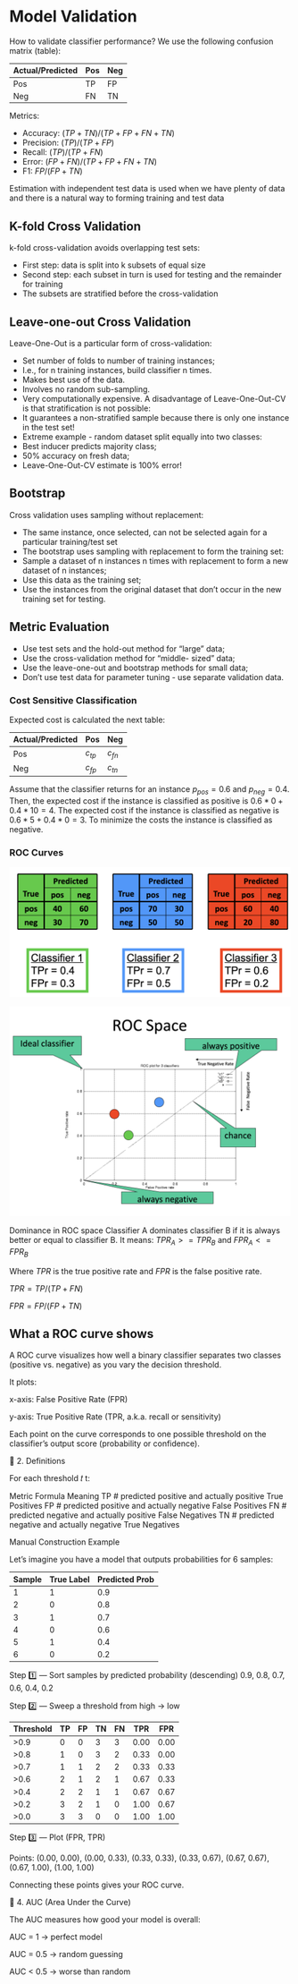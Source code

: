 # Model Validation

How to validate classifier performance? We use the following confusion matrix (table):

| Actual/Predicted | Pos | Neg |
| --- | --- | --- |
| Pos | TP | FP |
| Neg | FN | TN |

Metrics:
- Accuracy: $(TP+TN)/(TP+FP+FN+TN)$
- Precision: $(TP)/(TP+FP)$
- Recall: $(TP)/(TP+FN)$
- Error: $(FP+FN)/(TP+FP+FN+TN)$
- F1: $FP/(FP+TN)$

Estimation with independent test data is used when
we have plenty of data and there is a natural way to
forming training and test data

## K-fold Cross Validation
k-fold cross-validation avoids overlapping test
sets:

- First step: data is split into k subsets of equal size
- Second step: each subset in turn is used for testing
and the remainder for training
- The subsets are stratified
before the cross-validation

## Leave-one-out Cross Validation
Leave-One-Out is a particular form of
cross-validation:
- Set number of folds to number of training
instances;
- I.e., for n training instances, build classifier n
times.
- Makes best use of the data.
- Involves no random sub-sampling.
- Very computationally expensive.
A disadvantage of Leave-One-Out-CV is
that stratification is not possible:
- It guarantees a non-stratified sample
because there is only one instance in the test
set!
- Extreme example - random dataset split
equally into two classes:
- Best inducer predicts majority class;
- 50% accuracy on fresh data;
- Leave-One-Out-CV estimate is 100% error!

## Bootstrap
Cross validation uses sampling without
replacement:
- The same instance, once selected, can not be
selected again for a particular training/test set
- The bootstrap uses sampling with replacement
to form the training set:
- Sample a dataset of n instances n times with
replacement to form a new dataset of n instances;
- Use this data as the training set;
- Use the instances from the original dataset that
don’t occur in the new training set for testing.



## Metric Evaluation

- Use test sets and the hold-out method for
“large” data;
- Use the cross-validation method for “middle-
sized” data;
- Use the leave-one-out and bootstrap
methods for small data;
- Don’t use test data for parameter tuning -
use separate validation data.

### Cost Sensitive Classification

Expected cost is calculated the next table:

| Actual/Predicted | Pos | Neg |
| --- | --- | --- |
| Pos | $c_{tp}$ | $c_{fn}$ |
| Neg | $c_{fp}$ | $c_{tn}$ |

Assume that the classifier returns for an instance $p_{pos} = 0.6$ and $p_{neg} = 0.4$. Then, the expected cost if the instance is classified as positive is $0.6 * 0 + 0.4 * 10 = 4$. The expected cost if the instance is classified as negative is $0.6 * 5 + 0.4 * 0 = 3$. To minimize the costs the instance is classified as negative.

### ROC Curves

![ROC Curve](images/image10.png)

![ROC Curve](images/image11.png)

Dominance in ROC space
Classifier A dominates classifier B if it is always better or equal to classifier B. It means: 
$TPR_A >= TPR_B$ and $FPR_A <= FPR_B$

Where $TPR$ is the true positive rate and $FPR$ is the false positive rate.

$TPR = TP / (TP + FN)$

$FPR = FP / (FP + TN)$

## What a ROC curve shows

A ROC curve visualizes how well a binary classifier separates two classes (positive vs. negative) as you vary the decision threshold.

It plots:

x-axis: False Positive Rate (FPR)

y-axis: True Positive Rate (TPR, a.k.a. recall or sensitivity)

Each point on the curve corresponds to one possible threshold on the classifier’s output score (probability or confidence).

🔹 2. Definitions

For each threshold 
𝑡
t:

Metric	Formula	Meaning
TP	# predicted positive and actually positive	True Positives
FP	# predicted positive and actually negative	False Positives
FN	# predicted negative and actually positive	False Negatives
TN	# predicted negative and actually negative	True Negatives



Manual Construction Example

Let’s imagine you have a model that outputs probabilities for 6 samples:

| Sample | True Label | Predicted Prob |
| --- | --- | --- |
| 1 | 1 | 0.9 |
| 2 | 0 | 0.8 |
| 3 | 1 | 0.7 |
| 4 | 0 | 0.6 |
| 5 | 1 | 0.4 |
| 6 | 0 | 0.2 |

Step 1️⃣ — Sort samples by predicted probability (descending)
0.9, 0.8, 0.7, 0.6, 0.4, 0.2

Step 2️⃣ — Sweep a threshold from high → low

| Threshold | TP | FP | TN | FN | TPR | FPR |
| --- | --- | --- | --- | --- | --- | --- |
| >0.9 | 0 | 0 | 3 | 3 | 0.00 | 0.00 |
| >0.8 | 1 | 0 | 3 | 2 | 0.33 | 0.00 |
| >0.7 | 1 | 1 | 2 | 2 | 0.33 | 0.33 |
| >0.6 | 2 | 1 | 2 | 1 | 0.67 | 0.33 |
| >0.4 | 2 | 2 | 1 | 1 | 0.67 | 0.67 |
| >0.2 | 3 | 2 | 1 | 0 | 1.00 | 0.67 |
| >0.0 | 3 | 3 | 0 | 0 | 1.00 | 1.00 |

Step 3️⃣ — Plot (FPR, TPR)

Points:
(0.00, 0.00), (0.00, 0.33), (0.33, 0.33), (0.33, 0.67), (0.67, 0.67), (0.67, 1.00), (1.00, 1.00)

Connecting these points gives your ROC curve.

🔹 4. AUC (Area Under the Curve)

The AUC measures how good your model is overall:

AUC = 1 → perfect model

AUC = 0.5 → random guessing

AUC < 0.5 → worse than random